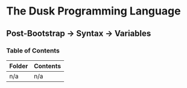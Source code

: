 # The Dusk Programming Language

## Post-Bootstrap -> Syntax -> Variables

### Table of Contents

| Folder | Contents |
| ------ | -------- |
| n/a    | n/a      |
